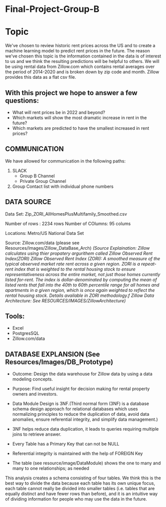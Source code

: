 # Final-Project-Group-B

# Topic

We've chosen to review historic rent prices across the US and to create a machine learning model to predict rent prices in the future. The reason we've chosen this topic is the information contained in the data is of interest to us and we think the resulting predictions will be helpful to others. We will be using rental data from Zillow.com which contains rental averages over the period of 2014-2020 and is broken down by zip code and month. Zillow provides this data as a flat csv file. 

## With this project we hope to answer a few questions:

* What will rent prices be in 2022 and beyond?
* Which markets will show the most dramatic increase in rent in the future?
* Which markets are predicted to have the smallest increased in rent prices? 

## COMMUNICATION 

We have allowed for communication in the following paths:   
1. SLACK 
    * Group B Channel
    * Private Group Channel
2. Group Contact list with individual phone numbers
  
## DATA SOURCE

Data Set: Zip_ZORI_AllHomesPlusMultifamily_Smoothed.csv 

Number of rows : 2234 rows
Number of COlumns: 95 colums 

Locations: Metro/US National Data Set

Source: Zillow.com/data (please see Resources/Images/Zillow_DataBase_Arch)
*(Source Explaination: Zillow calculates using thier propatery argurithem called Zillow Observed Rent Index(ZORI) Zillow Observed Rent Index (ZORI): A smoothed measure of the typical observed market rate rent across a given region. ZORI is a repeat-rent index that is weighted to the rental housing stock to ensure representativeness across the entire market, not just those homes currently listed for-rent. The index is dollar-denominated by computing the mean of listed rents that fall into the 40th to 60th percentile range for all homes and apartments in a given region, which is once again weighted to reflect the rental housing stock. Details available in ZORI methodology.f
Zillow Data Architecture: See RESOURCES/IMAGES/ZillowArchitecture)*

## Tools: 

* Excel 
* PostgresSQL
* Zillow.com/data

## DATABASE EXPLANSION (See Resources/Images/DB_Prototype)

* Outcome: Design the data warehouse for Zillow data by using a data modeling concepts. 
* Purpose: Find useful insight for decision making for rental property owners and investors. 

* Data Module Design is 3NF.(Third normal form (3NF) is a database schema design approach for relational databases which uses normalizing principles to reduce the duplication of    data, avoid data anomalies, ensure referential integrity, and simplify data management.)
* 3NF helps reduce data duplication, it leads to queries requiring multiple joins to retrieve answer.
* Every Table has a Primary Key that can not be NULL
* Referential integrity is maintained with the help of FOREIGN Key
* The table (see resource/image/DataModule) shows the one to many and many to one relationships; as needed

This analysis creates a schema consisting of four tables. We think this is the best way to divide the data because each table has its own unique focus, each table cannot really be divided into smaller tables (i.e. tables that are equally distinct and have fewer rows than before), and it is an intuitive way of dividing information for people who may use the data in the future.